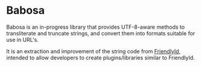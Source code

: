 # Babosa

Babosa is an in-progress library that provides UTF-8-aware methods to
transliterate and truncate strings, and convert them into formats suitable for
use in URL's.

It is an extraction and improvement of the string code from
[FriendlyId](http://github.com/norman/friendly_id), intended to allow
developers to create plugins/libraries similar to FriendlyId.
